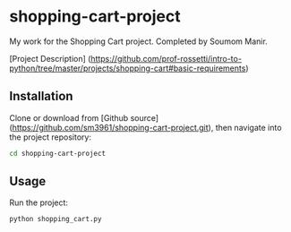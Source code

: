 # shopping-cart-project
My work for the Shopping Cart project. Completed by Soumom Manir.

[Project Description]
(https://github.com/prof-rossetti/intro-to-python/tree/master/projects/shopping-cart#basic-requirements)

## Installation

Clone or download from [Github source] (https://github.com/sm3961/shopping-cart-project.git), then navigate into the project repository:

```sh
cd shopping-cart-project
```

## Usage

Run the project:

```py
python shopping_cart.py
```


